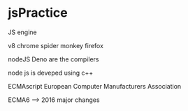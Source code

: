 # jsPractice

JS engine

v8 chrome
spider monkey firefox

nodeJS Deno are the compilers 

node js is deveped using c++

ECMAscript European Computer Manufacturers Association

ECMA6 --> 2016 major changes